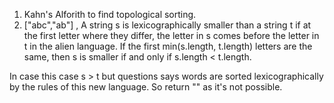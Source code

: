 1. Kahn's Alforith to find topological sorting.
2. ["abc","ab"] , A string s is lexicographically smaller than a string t if at the first letter where they differ, the letter in s comes before the letter in t in the alien language. If the first min(s.length, t.length) letters are the same, then s is smaller if and only if s.length < t.length.

In case this case s > t but questions says words are sorted lexicographically by the rules of this new language. So return "" as it's not possible.